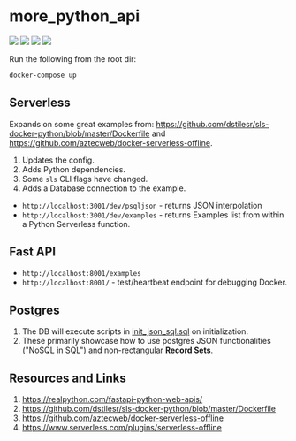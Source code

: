 # more_python_api

[![](https://img.shields.io/badge/Python-3.12.3-yellow.svg)](https://www.python.org/downloads/) [![](https://img.shields.io/badge/Docker-blue.svg)](https://www.docker.com/) [![](https://img.shields.io/badge/postgres-16.2-blue.svg)](https://hub.docker.com/_/postgres/) [![](https://img.shields.io/badge/serverless-offline-salmon.svg)](https://www.serverless.com/plugins/serverless-offline) 

Run the following from the root dir:

```bash
docker-compose up
```

## Serverless

Expands on some great examples from: https://github.com/dstilesr/sls-docker-python/blob/master/Dockerfile and https://github.com/aztecweb/docker-serverless-offline.

1. Updates the config.
2. Adds Python dependencies.
3. Some `sls` CLI flags have changed.
4. Adds a Database connection to the example.

* `http://localhost:3001/dev/psqljson` - returns JSON interpolation
* `http://localhost:3001/dev/examples` - returns Examples list from within a Python Serverless function.

## Fast API

* `http://localhost:8001/examples`
* `http://localhost:8001/` - test/heartbeat endpoint for debugging Docker.

## Postgres

1. The DB will execute scripts in [init_json_sql.sql](postgres/init_json_sql.sql) on initialization.
2. These primarily showcase how to use postgres JSON functionalities ("NoSQL in SQL") and non-rectangular **Record Sets**.

## Resources and Links

1. https://realpython.com/fastapi-python-web-apis/
2. https://github.com/dstilesr/sls-docker-python/blob/master/Dockerfile
3. https://github.com/aztecweb/docker-serverless-offline
4. https://www.serverless.com/plugins/serverless-offline